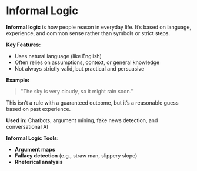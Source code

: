 # Informal Logic

**Informal logic** is how people reason in everyday life. It’s based on language, experience, and common sense rather than symbols or strict steps.

**Key Features:**

* Uses natural language (like English)
* Often relies on assumptions, context, or general knowledge
* Not always strictly valid, but practical and persuasive

**Example:**

> "The sky is very cloudy, so it might rain soon."

This isn’t a rule with a guaranteed outcome, but it’s a reasonable guess based on past experience.

**Used in:** Chatbots, argument mining, fake news detection, and conversational AI

**Informal Logic Tools:**

* **Argument maps**
* **Fallacy detection** (e.g., straw man, slippery slope)
* **Rhetorical analysis**
